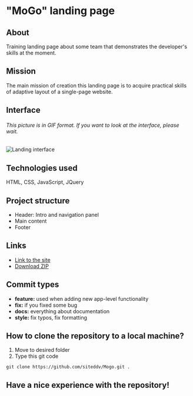 # "MoGo" landing page

## About
Training landing page about some team that demonstrates the developer's skills at the moment.

## Mission
The main mission of creation this landing page is to acquire practical skills of adaptive layout of a single-page website.

## Interface
###### This picture is in GIF format. If you want to look at the interface, please wait.
![Landing interface](https://github.com/siteddv/Mogo/blob/master/assets/images/interface_presentation.gif)

## Technologies used
HTML, CSS, JavaScript, JQuery

## Project structure
* Header: Intro and navigation panel
* Main content
* Footer

## Links
* [Link to the site](https://siteddv.github.io/Mogo/)
* [Download ZIP](https://github.com/siteddv/Mogo/archive/refs/heads/main.zip)

## Commit types
* **feature:** used when adding new app-level functionality
* **fix:** if you fixed some bug
* **docs:** everything about documentation
* **style:** fix typos, fix formatting

## How to clone the repository to a local machine?
1) Move to desired folder
2) Type this git code
```git
git clone https://github.com/siteddv/Mogo.git .
```

## Have a nice experience with the repository!
